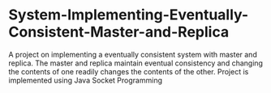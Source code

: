 # System-Implementing-Eventually-Consistent-Master-and-Replica
A project on implementing a eventually consistent system with master and replica. The master and replica maintain eventual consistency and changing the contents of one readily changes the contents of the other. Project is implemented using Java Socket Programming
